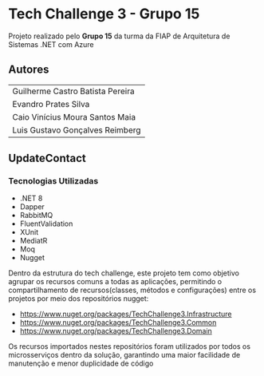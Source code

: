 
# Tech Challenge 3 - Grupo 15

Projeto realizado pelo **Grupo 15** da turma da FIAP de Arquitetura de Sistemas .NET com Azure


## Autores

||
|--|
| Guilherme Castro Batista Pereira |
| Evandro Prates Silva |
| Caio Vinícius Moura Santos Maia |
| Luis Gustavo Gonçalves Reimberg |


## UpdateContact

### Tecnologias Utilizadas
- .NET 8
- Dapper
- RabbitMQ
- FluentValidation
- XUnit
- MediatR
- Moq
- Nugget

Dentro da estrutura do tech challenge, este projeto tem como objetivo agrupar os recursos comuns a todas as aplicações, permitindo o compartilhamento de recursos(classes, métodos e configurações) entre os projetos por meio dos repositórios nugget:
- https://www.nuget.org/packages/TechChallenge3.Infrastructure
- https://www.nuget.org/packages/TechChallenge3.Common
- https://www.nuget.org/packages/TechChallenge3.Domain

Os recursos importados nestes repositórios foram utilizados por todos os microsserviços dentro da solução, garantindo uma maior facilidade de manutenção e menor duplicidade de código
